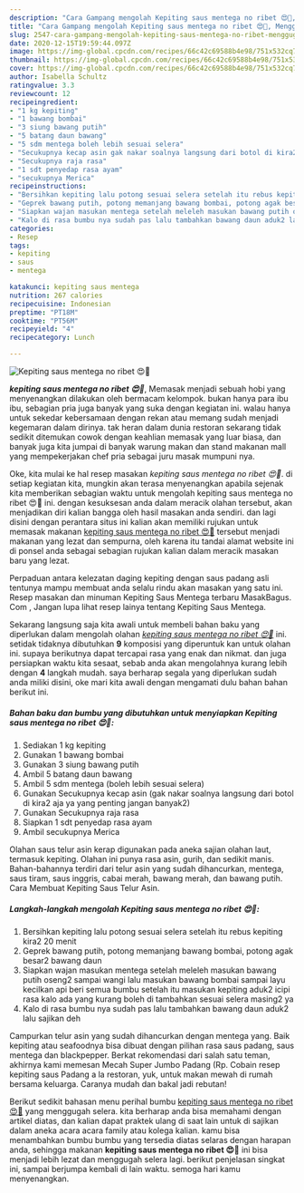 ```yaml
---
description: "Cara Gampang mengolah Kepiting saus mentega no ribet 😍🦀, Menggugah Selera"
title: "Cara Gampang mengolah Kepiting saus mentega no ribet 😍🦀, Menggugah Selera"
slug: 2547-cara-gampang-mengolah-kepiting-saus-mentega-no-ribet-menggugah-selera
date: 2020-12-15T19:59:44.097Z
image: https://img-global.cpcdn.com/recipes/66c42c69588b4e98/751x532cq70/kepiting-saus-mentega-no-ribet-😍🦀-foto-resep-utama.jpg
thumbnail: https://img-global.cpcdn.com/recipes/66c42c69588b4e98/751x532cq70/kepiting-saus-mentega-no-ribet-😍🦀-foto-resep-utama.jpg
cover: https://img-global.cpcdn.com/recipes/66c42c69588b4e98/751x532cq70/kepiting-saus-mentega-no-ribet-😍🦀-foto-resep-utama.jpg
author: Isabella Schultz
ratingvalue: 3.3
reviewcount: 12
recipeingredient:
- "1 kg kepiting"
- "1 bawang bombai"
- "3 siung bawang putih"
- "5 batang daun bawang"
- "5 sdm mentega boleh lebih sesuai selera"
- "Secukupnya kecap asin gak nakar soalnya langsung dari botol di kira2 aja ya yang penting jangan banyak2"
- "Secukupnya raja rasa"
- "1 sdt penyedap rasa ayam"
- "secukupnya Merica"
recipeinstructions:
- "Bersihkan kepiting lalu potong sesuai selera setelah itu rebus kepiting kira2 20 menit"
- "Geprek bawang putih, potong memanjang bawang bombai, potong agak besar2 bawang daun"
- "Siapkan wajan masukan mentega setelah meleleh masukan bawang putih oseng2 sampai wangi lalu masukan bawang bombai sampai layu kecilkan api beri semua bumbu setelah itu masukan kepiting aduk2 icipi rasa kalo ada yang kurang boleh di tambahkan sesuai selera masing2 ya"
- "Kalo di rasa bumbu nya sudah pas lalu tambahkan bawang daun aduk2 lalu sajikan deh"
categories:
- Resep
tags:
- kepiting
- saus
- mentega

katakunci: kepiting saus mentega 
nutrition: 267 calories
recipecuisine: Indonesian
preptime: "PT18M"
cooktime: "PT56M"
recipeyield: "4"
recipecategory: Lunch

---
```



![Kepiting saus mentega no ribet 😍🦀](https://img-global.cpcdn.com/recipes/66c42c69588b4e98/751x532cq70/kepiting-saus-mentega-no-ribet-😍🦀-foto-resep-utama.jpg)

<b><i>kepiting saus mentega no ribet 😍🦀</i></b>, Memasak menjadi sebuah hobi yang menyenangkan dilakukan oleh bermacam kelompok. bukan hanya para ibu ibu, sebagian pria juga banyak yang suka dengan kegiatan ini. walau hanya untuk sekedar kebersamaan dengan rekan atau memang sudah menjadi kegemaran dalam dirinya. tak heran dalam dunia restoran sekarang tidak sedikit ditemukan cowok dengan keahlian memasak yang luar biasa, dan banyak juga kita jumpai di banyak warung makan dan stand makanan mall yang mempekerjakan chef pria sebagai juru masak mumpuni nya.

Oke, kita mulai ke hal resep masakan <i>kepiting saus mentega no ribet 😍🦀</i>. di setiap kegiatan kita, mungkin akan terasa menyenangkan apabila sejenak kita memberikan sebagian waktu untuk mengolah kepiting saus mentega no ribet 😍🦀 ini. dengan kesuksesan anda dalam meracik olahan tersebut, akan menjadikan diri kalian bangga oleh hasil masakan anda sendiri. dan lagi disini dengan perantara situs ini kalian akan memiliki rujukan untuk memasak makanan <u>kepiting saus mentega no ribet 😍🦀</u> tersebut menjadi makanan yang lezat dan sempurna, oleh karena itu tandai alamat website ini di ponsel anda sebagai sebagian rujukan kalian dalam meracik masakan baru yang lezat.

Perpaduan antara kelezatan daging kepiting dengan saus padang asli tentunya mampu membuat anda selalu rindu akan masakan yang satu ini. Resep masakan dan minuman Kepiting Saus Mentega terbaru MasakBagus. Com , Jangan lupa lihat resep lainya tentang Kepiting Saus Mentega.


Sekarang langsung saja kita awali untuk membeli bahan baku yang diperlukan dalam mengolah olahan <u><i>kepiting saus mentega no ribet 😍🦀</i></u> ini. setidak tidaknya dibutuhkan <b>9</b> komposisi yang diperuntuk kan untuk olahan ini. supaya berikutnya dapat tercapai rasa yang enak dan nikmat. dan juga persiapkan waktu kita sesaat, sebab anda akan mengolahnya kurang lebih dengan <b>4</b> langkah mudah. saya berharap segala yang diperlukan sudah anda miliki disini, oke mari kita awali dengan mengamati dulu bahan bahan berikut ini.

<!--inarticleads1-->

##### Bahan baku dan bumbu yang dibutuhkan untuk menyiapkan Kepiting saus mentega no ribet 😍🦀:

1. Sediakan 1 kg kepiting
1. Gunakan 1 bawang bombai
1. Gunakan 3 siung bawang putih
1. Ambil 5 batang daun bawang
1. Ambil 5 sdm mentega (boleh lebih sesuai selera)
1. Gunakan Secukupnya kecap asin (gak nakar soalnya langsung dari botol di kira2 aja ya yang penting jangan banyak2)
1. Gunakan Secukupnya raja rasa
1. Siapkan 1 sdt penyedap rasa ayam
1. Ambil secukupnya Merica


Olahan saus telur asin kerap digunakan pada aneka sajian olahan laut, termasuk kepiting. Olahan ini punya rasa asin, gurih, dan sedikit manis. Bahan-bahannya terdiri dari telur asin yang sudah dihancurkan, mentega, saus tiram, saus inggris, cabai merah, bawang merah, dan bawang putih. Cara Membuat Kepiting Saus Telur Asin. 

<!--inarticleads2-->

##### Langkah-langkah mengolah Kepiting saus mentega no ribet 😍🦀:

1. Bersihkan kepiting lalu potong sesuai selera setelah itu rebus kepiting kira2 20 menit
1. Geprek bawang putih, potong memanjang bawang bombai, potong agak besar2 bawang daun
1. Siapkan wajan masukan mentega setelah meleleh masukan bawang putih oseng2 sampai wangi lalu masukan bawang bombai sampai layu kecilkan api beri semua bumbu setelah itu masukan kepiting aduk2 icipi rasa kalo ada yang kurang boleh di tambahkan sesuai selera masing2 ya
1. Kalo di rasa bumbu nya sudah pas lalu tambahkan bawang daun aduk2 lalu sajikan deh


Campurkan telur asin yang sudah dihancurkan dengan mentega yang. Baik kepiting atau seafoodnya bisa dibuat dengan pilihan rasa saus padang, saus mentega dan blackpepper. Berkat rekomendasi dari salah satu teman, akhirnya kami memesan Mecah Super Jumbo Padang (Rp. Cobain resep kepiting saus Padang a la restoran, yuk, untuk makan mewah di rumah bersama keluarga. Caranya mudah dan bakal jadi rebutan! 

Berikut sedikit bahasan menu perihal bumbu <u>kepiting saus mentega no ribet 😍🦀</u> yang menggugah selera. kita berharap anda bisa memahami dengan artikel diatas, dan kalian dapat praktek ulang di saat lain untuk di sajikan dalam aneka acara acara family atau kolega kalian. kamu bisa menambahkan bumbu bumbu yang tersedia diatas selaras dengan harapan anda, sehingga makanan <b>kepiting saus mentega no ribet 😍🦀</b> ini bisa menjadi lebih lezat dan menggugah selera lagi. berikut penjelasan singkat ini, sampai berjumpa kembali di lain waktu. semoga hari kamu menyenangkan.
